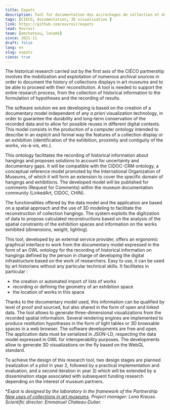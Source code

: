 ```yaml
---
title: Expots
description: Tool for documentation des accrochages de collection et de visualisation 3D
tags: [CIÉCO, documentation, 3D visualisation ]
link: https://github.com/ouvroir/expots
lead: Ouvroir
team: [emchateau, lenamk]
since: 2021-11
draft: false
lang: en
slug: expots
cieco: true
---
```


The historical research carried out by the first axis of the CIÉCO partnership involves the mobilization and exploitation of numerous archival sources in order to document the history of collections displays in art museums and to be able to proceed with their reconstitution. A tool is needed to support the entire research process, from the collection of historical information to the formulation of hypotheses and the recording of results.

The software solution we are developing is based on the creation of a documentary model independent of any *a priori* visualization technology, in order to guarantee the durability and long-term conservation of the recorded data and to allow for possible reuses in different digital contexts. This model consists in the production of a computer ontology intended to describe in an explicit and formal way the features of a collection display or an exhibition (identification of the exhibition, proximity and contiguity of the works, vis-à-vis, etc.).

This ontology facilitates the recording of historical information about hangings and proposes solutions to account for uncertainty and documentary gaps. It will be compatible with the CIDOC-CRM ontology, a conceptual reference model promoted by the International Organization of Museums, of which it will form an extension to cover the specific domain of hangings and exhibitions. The developed model will be published for comments (Request for Comments) within the museum documentation community (LinkedArt, CIDOC, CHIN).

The functionalities offered by the data model and the application are based on a spatial approach and the use of 3D modeling to facilitate the reconstruction of collection hangings. The system exploits the digitization of data to propose calculated reconstructions based on the analysis of the spatial constraints of the exhibition spaces and information on the works exhibited (dimensions, weight, lighting).

This tool, developed by an external service provider, offers an ergonomic graphical interface to work from the documentary model expressed in the form of an OWL ontology for the recording of historical information on hangings defined by the person in charge of developing the digital infrastructure based on the work of researchers. Easy to use, it can be used by art historians without any particular technical skills. It facilitates in particular :

- the creation or automated import of lists of works
- recording or defining the geometry of an exhibition space
- the location of works in this space

Thanks to the documentary model used, this information can be qualified by level of proof and sourced, but also shared in the form of open and linked data. The tool allows to generate three-dimensional visualizations from the recorded spatial information. Several rendering engines are implemented to produce restitution hypotheses in the form of light tables or 3D browsable spaces in a web browser. The software developments are free and open. The application data must be serialized in JSON-LD, respecting the data model expressed in OWL for interoperability purposes. The developments allow to generate 3D visualizations on the fly based on the WebGL standard.

To achieve the design of this research tool, two design stages are planned (realization of a pilot in year 2, followed by a practical implementation and evaluation, and a second iteration in year 3) which will be extended by a dissemination stage associated with subsequent funding research depending on the interest of museum partners.

**Expot is designed by the laboratory in the framework of the Partnership [New uses of collections in art museums](http://www.cieco.co/). Project manager: Lena Krause. Scientific director: Emmanuel Chateau-Dutier.*

